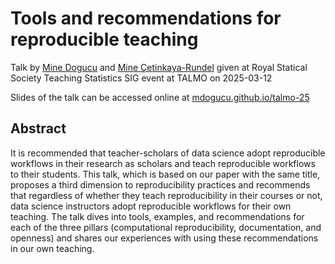 # Tools and recommendations for reproducible teaching

Talk by [Mine Dogucu](https://www.minedogucu.com/) and [Mine Çetinkaya-Rundel](https://mine-cr.com/) given at Royal Statical Society Teaching Statistics SIG event at TALMO on 2025-03-12

Slides of the talk can be accessed online at [mdogucu.github.io/talmo-25](https://mdogucu.github.io/talmo-25)

## Abstract

It is recommended that teacher-scholars of data science adopt reproducible workflows in their research as scholars and teach reproducible workflows to their students. This talk, which is based on our paper with the same title, proposes a third dimension to reproducibility practices and recommends that regardless of whether they teach reproducibility in their courses or not, data science instructors adopt reproducible workflows for their own teaching. The talk dives into tools, examples, and recommendations for each of the three pillars (computational reproducibility, documentation, and openness) and shares our experiences with using these recommendations in our own teaching.

